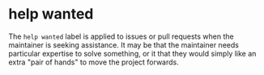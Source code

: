 # help wanted

The `help wanted` label is applied to issues or pull requests when the maintainer is seeking assistance.
It may be that the maintainer needs particular expertise to solve something, or it that they would simply like an extra "pair of hands" to move the project forwards.
